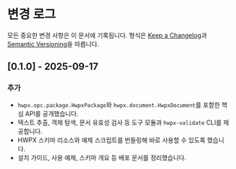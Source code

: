 # 변경 로그

모든 중요한 변경 사항은 이 문서에 기록됩니다. 형식은 [Keep a Changelog](https://keepachangelog.com/ko/1.1.0/)과 [Semantic Versioning](https://semver.org/lang/ko/)을 따릅니다.

## [0.1.0] - 2025-09-17
### 추가
- `hwpx.opc.package.HwpxPackage`와 `hwpx.document.HwpxDocument`를 포함한 핵심 API를 공개했습니다.
- 텍스트 추출, 객체 탐색, 문서 유효성 검사 등 도구 모듈과 `hwpx-validate` CLI를 제공합니다.
- HWPX 스키마 리소스와 예제 스크립트를 번들링해 바로 사용할 수 있도록 했습니다.
- 설치 가이드, 사용 예제, 스키마 개요 등 배포 문서를 정리했습니다.
